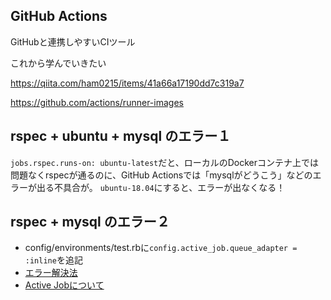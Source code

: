 ## GitHub Actions

GitHubと連携しやすいCIツール

これから学んでいきたい

https://qiita.com/ham0215/items/41a66a17190dd7c319a7


https://github.com/actions/runner-images

## rspec + ubuntu + mysql のエラー１
`jobs.rspec.runs-on: ubuntu-latest`だと、ローカルのDockerコンテナ上では問題なくrspecが通るのに、GitHub Actionsでは「mysqlがどうこう」などのエラーが出る不具合が。
`ubuntu-18.04`にすると、エラーが出なくなる！

## rspec + mysql のエラー２
- config/environments/test.rbに`config.active_job.queue_adapter = :inline`を追記
- [エラー解決法](https://github.com/brianmario/mysql2/issues/983)
- [Active Jobについて](https://qiita.com/petertakahashi/items/cb9ae73e5ba3020f4a89)
